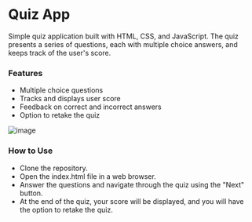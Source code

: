 # Quiz App

Simple quiz application built with HTML, CSS, and JavaScript. 
The quiz presents a series of questions, each with multiple choice answers, and keeps track of the user's score.

### Features
- Multiple choice questions
- Tracks and displays user score
- Feedback on correct and incorrect answers
- Option to retake the quiz

![image](https://github.com/Patricksoares100/Quiz-AQuiz-App/assets/114529771/5776ec21-3e7b-4f76-84d2-132b638108bd)

### How to Use
- Clone the repository.
- Open the index.html file in a web browser.
- Answer the questions and navigate through the quiz using the "Next" button.
- At the end of the quiz, your score will be displayed, and you will have the option to retake the quiz.

